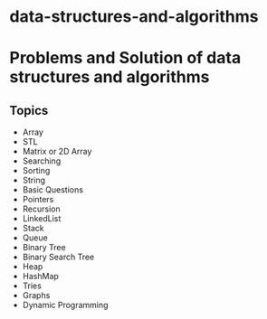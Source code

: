 # data-structures-and-algorithms

<h1>Problems and Solution of data structures and algorithms</h1>

<h2><b>Topics </b></h2>

<ul>
  <li>Array</li>
  <li>STL</li>
  <li>Matrix or 2D Array</li>
  <li>Searching</li>
  <li>Sorting</li>
  <li>String</li>
  <li>Basic Questions</li>
  <li>Pointers</li>
  <li>Recursion</li>
  <li>LinkedList</li>
  <li>Stack</li>
  <li>Queue</li>
  <li>Binary Tree</li>
  <li>Binary Search Tree</li>
  <li>Heap</li>
  <li>HashMap</li>
  <li>Tries</li>
  <li>Graphs</li>
  <li>Dynamic Programming</li>
</ul>
